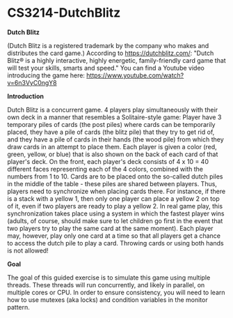 # CS3214-DutchBlitz

**Dutch Blitz**

(Dutch Blitz is a registered trademark by the company who makes and distributes
the card game.)
According to https://dutchblitz.com/:
"Dutch Blitz® is a highly interactive, highly energetic, family-friendly
card game that will test your skills, smarts and speed."
You can find a Youtube video introducing the game here:
https://www.youtube.com/watch?v=6n3VyC0ngY8

**Introduction**

Dutch Blitz is a concurrent game.  4 players play simultaneously with their
own deck in a manner that resembles a Solitaire-style game:
Player have 3 temporary piles of cards (the post piles) where cards can
be temporarily placed, they have a pile of cards (the blitz pile) that they
try to get rid of, and they have a pile of cards in their hands (the wood
pile) from which they draw cards in an attempt to place them.
Each player is given a color (red, green, yellow, or blue) that is also
shown on the back of each card of that player's deck.
On the front, each player's deck consists of 4 x 10 = 40 different faces
representing each of the 4 colors, combined with the numbers from 1 to 10.
Cards are to be placed onto the so-called dutch piles in the middle of
the table - these piles are shared between players.  Thus, players need
to synchronize when placing cards there.  For instance, if there is a stack
with a yellow 1, then only one player can place a yellow 2 on top of it,
even if two players are ready to play a yellow 2.
In real game play, this synchronization takes place using a system in
which the fastest player wins (adults, of course, should make sure to let
children go first in the event that two players try to play the same card
at the same moment).  Each player may, however, play only one card at a
time so that all players get a chance to access the dutch pile to play a card.
Throwing cards or using both hands is not allowed!

**Goal**

The goal of this guided exercise is to simulate this game using multiple
threads. These threads will run concurrently, and likely in parallel,
on multiple cores or CPU.  In order to ensure consistency, you will need
to learn how to use mutexes (aka locks) and condition variables in the
monitor pattern.
